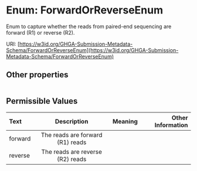 
# Enum: ForwardOrReverseEnum


Enum to capture whether the reads from paired-end sequencing are forward (R1) or reverse (R2).

URI: [https://w3id.org/GHGA-Submission-Metadata-Schema/ForwardOrReverseEnum](https://w3id.org/GHGA-Submission-Metadata-Schema/ForwardOrReverseEnum)


## Other properties

|  |  |  |
| --- | --- | --- |

## Permissible Values

| Text | Description | Meaning | Other Information |
| :--- | :---: | :---: | ---: |
| forward | The reads are forward (R1) reads |  |  |
| reverse | The reads are reverse (R2) reads |  |  |

